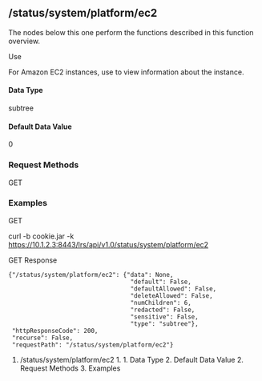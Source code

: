 ## /status/system/platform/ec2

The nodes below this one perform the functions described in this function
overview.

Use

For Amazon EC2 instances, use to view information about the instance.

#### Data Type

subtree

#### Default Data Value

0

### Request Methods

GET

### Examples

GET

curl -b cookie.jar -k
https://10.1.2.3:8443/lrs/api/v1.0/status/system/platform/ec2

GET Response

    
    
    {"/status/system/platform/ec2": {"data": None,
                                      "default": False,
                                      "defaultAllowed": False,
                                      "deleteAllowed": False,
                                      "numChildren": 6,
                                      "redacted": False,
                                      "sensitive": False,
                                      "type": "subtree"},
     "httpResponseCode": 200,
     "recurse": False,
     "requestPath": "/status/system/platform/ec2"}
    

  1. /status/system/platform/ec2
    1.       1. Data Type
      2. Default Data Value
    2. Request Methods
    3. Examples

